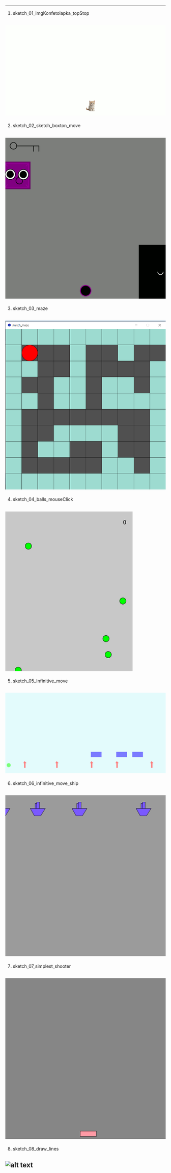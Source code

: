 ---------------------------------------
1. sketch_01_imgKonfetolapka_topStop

![alt text](https://github.com/yaAlisaZhukova/processingLessons/blob/main/sketch_01_imgKonfetolapka_topStop/how/konfMove.gif?raw=true)
-----------------------------------------
2. sketch_02_sketch_boxton_move

![alt text](https://github.com/yaAlisaZhukova/processingLessons/blob/main/sketch_02_sketch_boxton_move/how/boxton_move.gif?raw=true)
---------------------------------------
3. sketch_03_maze

![alt text](https://github.com/yaAlisaZhukova/processingLessons/blob/main/sketch_03_maze/how/maze.png?raw=true)
---------------------------------------
4. sketch_04_balls_mouseClick
    
![alt text](https://github.com/yaAlisaZhukova/processingLessons/blob/main/sketch_04_balls_mouseClick/how/ball_list_mouseClick.gif?raw=true)
---------------------------------------
5. sketch_05_Infinitive_move
    
![alt text](https://github.com/yaAlisaZhukova/processingLessons/blob/main/sketch_05_Infinitive_move/how/longmove.gif?raw=true)
---------------------------------------
6. sketch_06_infinitive_move_ship
    
![alt text](https://github.com/yaAlisaZhukova/processingLessons/blob/main/sketch_06_infinitive_move_ship/how/ship_move.gif?raw=true)
---------------------------------------
7. sketch_07_simplest_shooter
    
 ![alt text](https://github.com/yaAlisaZhukova/processingLessons/blob/main/sketch_07_simplest_shooter/how/shooter.gif?raw=true) 
---------------------------------------
8. sketch_08_draw_lines
    
 ![alt text](https://github.com/yaAlisaZhukova/processingLessons/blob/main/sketch_08_draw_lines/how/drawLinesshooter.gif?raw=true) 
---------------------------------------

